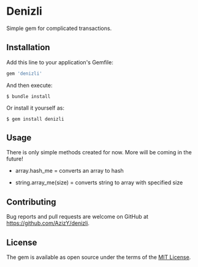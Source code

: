 # Denizli

Simple gem for complicated transactions.

## Installation

Add this line to your application's Gemfile:

```ruby
gem 'denizli'
```

And then execute:

    $ bundle install

Or install it yourself as:

    $ gem install denizli

## Usage

There is only simple methods created for now. More will be coming in the future!

- array.hash_me = converts an array to hash

- string.array_me(size) = converts string to array with specified size

## Contributing

Bug reports and pull requests are welcome on GitHub at https://github.com/AzizY/denizli.


## License

The gem is available as open source under the terms of the [MIT License](https://opensource.org/licenses/MIT).
